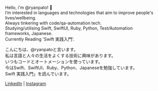 <p>
Hello, i'm @ryanpato! 👋  <br>
I’m interested in languages and technologies that aim to improve people's lives/wellbeing.<br>
Always tinkering with code/qa-automation tech.<br>
Studying/utilising Swift, SwiftUI, Ruby, Python, Test/Automation frameworks, Japanese.<br>
Currently Reading 'Swift 実践入門'.
</p>

<p>
こんにちは、@ryanpatoと言います。 <br>
私は言語と人々の生活をよくする技術に興味があります。<br>
いつもコードとオートメーションを使っています。<br>
今はSwift、SwiftUI、Ruby、Python、Japaneseを勉強しています。<br>
Swift 実践入門」を読んでいます。
</p>

[LinkedIn](https://www.linkedin.com/in/ryan--paterson/) | [Instagram](https://www.instagram.com/ry_pato/)
